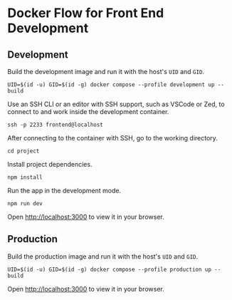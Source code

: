 # Docker Flow for Front End Development

## Development

Build the development image and run it with the host's `UID` and `GID`.

```
UID=$(id -u) GID=$(id -g) docker compose --profile development up --build
```

Use an SSH CLI or an editor with SSH support, such as VSCode or Zed, to connect to and work inside the development container.

```
ssh -p 2233 frontend@localhost
```

After connecting to the container with SSH, go to the working directory.

```
cd project
```

Install project dependencies.

```
npm install
```

Run the app in the development mode.

```
npm run dev
```

Open [http://localhost:3000](http://localhost:3000) to view it in your browser.

## Production

Build the production image and run it with the host's `UID` and `GID`.

```
UID=$(id -u) GID=$(id -g) docker compose --profile production up --build
```

Open [http://localhost:3000](http://localhost:3000) to view it in your browser.
